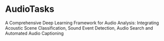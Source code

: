 # AudioTasks
A Comprehensive Deep Learning Framework for Audio Analysis: Integrating Acoustic Scene Classification, Sound Event Detection, Audio Search and Automated Audio Captioning
